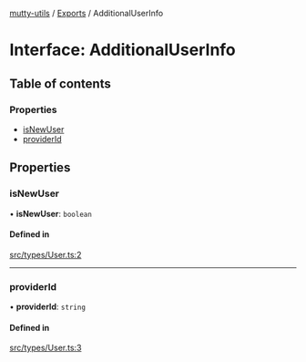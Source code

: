 [mutty-utils](../README.md) / [Exports](../modules.md) / AdditionalUserInfo

# Interface: AdditionalUserInfo

## Table of contents

### Properties

- [isNewUser](AdditionalUserInfo.md#isnewuser)
- [providerId](AdditionalUserInfo.md#providerid)

## Properties

### isNewUser

• **isNewUser**: `boolean`

#### Defined in

[src/types/User.ts:2](https://github.com/jonlaing/mutty-utils/blob/f9c02d2/src/types/User.ts#L2)

___

### providerId

• **providerId**: `string`

#### Defined in

[src/types/User.ts:3](https://github.com/jonlaing/mutty-utils/blob/f9c02d2/src/types/User.ts#L3)
